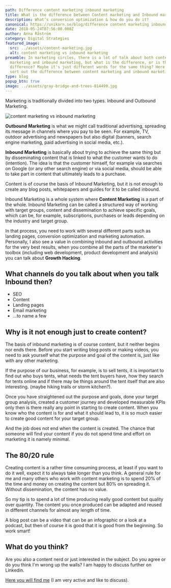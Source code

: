 ```yaml
---
path: Difference content marketing inbound marketing
title: What is the difference between Content marketing and Inbound marketing?
description: What’s conversion optimization & how do you do it?
canonical: https://unikorn.se/blog/difference content marketing inbound marketing
date: 2018-05-24T07:56:00.000Z
author: Anna Råström
category: Digital Strategies
featured_image:
  src: ../assets/content-marketing.jpg
  alt: content marketing vs inbound marketing
preamble: In marketing circles, there is a lot of talk about both content
  marketing and inbound marketing, but what is the difference, or is there a
  difference? Maybe it's just different words for the same thing? Here I try to
  sort out the difference between content marketing and inbound marketing.
type: blog
popup_btn: true
image: ../assets/gray-bridge-and-trees-814499.jpg
---
```

Marketing is traditionally divided into two types. Inbound and Outbound Marketing.

![content marketing vs inbound marketing](../assets/content-marketing.jpg)

**Outbound Marketing** is what we might call traditional advertising, spreading its message in channels where you pay to be seen. For example, TV, outdoor advertising and newspapers but also digital (banners, search engine marketing, paid advertising in social media, etc.).

**Inbound Marketing** is basically about trying to achieve the same thing but by disseminating content that is linked to what the customer wants to do (intention). The idea is that the customer himself, for example via searches on Google (or any other search engine) or via social media, should be able to take part in content that ultimately leads to a purchase.

Content is of course the basis of Inbound Marketing, but it is not enough to create any blog posts, whitepapers and guides for it to be called inbound.

Inbound Marketing is a whole system where **Content Marketing** is a part of the whole. Inbound Marketing can be called a structured way of working with target groups, content and dissemination to achieve specific goals, which can be, for example, subscriptions, purchases or leads depending on the industry and target group.

In that process, you need to work with several different parts such as landing pages, conversion optimization and marketing automation. Personally, I also see a value in combining inbound and outbound activities for the very best results, when you combine all the parts of the marketer's toolbox (including web development, product development and analysis) you can talk about **Growth Hacking**.

## What channels do you talk about when you talk Inbound then?

* SEO
* Content
* Landing pages
* Email marketing
* …to name a few

## Why is it not enough just to create content?

The basis of inbound marketing is of course content, but it neither begins nor ends there. Before you start writing blog posts or making videos, you need to ask yourself what the purpose and goal of the content is, just like with any other marketing.

If the purpose of our business, for example, is to sell tents, it is important to find out who buys tents, what needs the tent buyers have, how they search for tents online and if there may be things around the tent itself that are also interesting. (maybe hiking trails or storm kitchen?).

Once you have straightened out the purpose and goals, done your target group analysis, created a customer journey and developed measurable KPIs only then is there really any point in starting to create content. When you know who the content is for and what it should lead to, it is so much easier to create good content for your target group.

And the job does not end when the content is created. The chance that someone will find your content if you do not spend time and effort on marketing it is namely minimal.

## The 80/20 rule

Creating content is a rather time consuming process, at least if you want to do it well, expect it to always take longer than you think. A general rule for me and many others who work with content marketing is to spend 20% of the time and money on creating the content but 80% on spreading it. Without dissemination, the content has no value.

So my tip is to spend a lot of time producing really good content but quality over quantity. The content you once produced can be adapted and reused in different channels for almost any length of time.

A blog post can be a video that can be an infographic or a look at a podcast, but then of course it is good that it is good from the beginning. So work smart!

## What do you think?

Are you also a content nerd or just interested in the subject. Do you agree or do you think I'm wrong up the walls? I am happy to discuss further on Linkedin.

[Here you will find me](https://www.linkedin.com/in/annarastrom/) (I am very active and like to discuss).